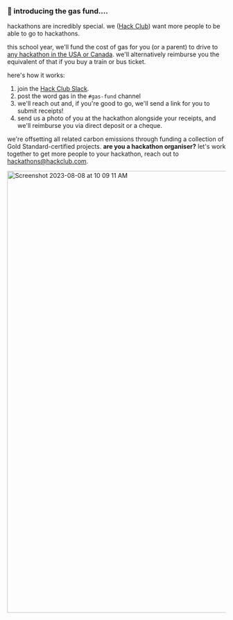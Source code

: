 ### **🚗 introducing the gas fund....**

hackathons are incredibly special. we ([Hack Club](https://hackclub.com/)) want more people to be able to go to hackathons.

this school year, we'll fund the cost of gas for you (or a parent) to drive to [any hackathon in the USA or Canada](https://hackathons.hackclub.com/). we'll alternatively reimburse you the equivalent of that if you buy a train or bus ticket.

here's how it works:

1.  join the [Hack Club Slack](https://hackclub.com/slack).
2.  post the word gas in the `#gas-fund` channel
3.  we'll reach out and, if you're good to go, we'll send a link for you to submit receipts!
4.  send us a photo of you at the hackathon alongside your receipts, and we'll reimburse you via direct deposit or a cheque.

we're offsetting all related carbon emissions through funding a collection of Gold Standard-certified projects. **are you a hackathon organiser?** let's work together to get more people to your hackathon, reach out to [hackathons@hackclub.com](mailto:hackathons@hackclub.com).

<img width="1017" alt="Screenshot 2023-08-08 at 10 09 11 AM" src="https://github.com/hackclub/gas-fund/assets/39828164/542ec9cb-ffda-4dfa-865c-790b9ab8ccc6">
